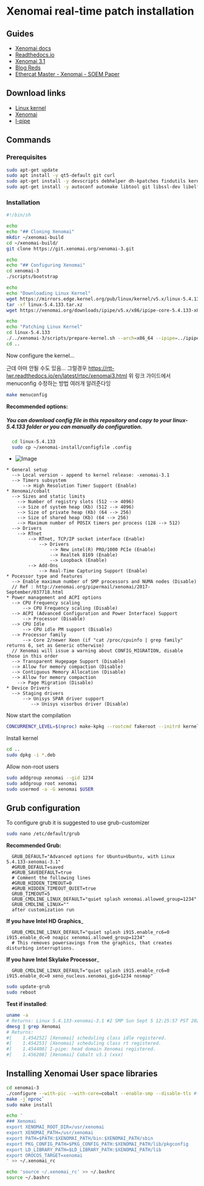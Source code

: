 # Xenomai real-time patch installation

## Guides

- [Xenomai docs](http://xenomai.org/installing-xenomai-3-x/#Installation_steps)
- [Readthedocs.io](http://rtt-lwr.readthedocs.io/en/latest/rtpc/xenomai.html)
- [Xenomai 3.1](http://rtt-lwr.readthedocs.io/en/latest/rtpc/xenomai3.html)
- [Blog Reds](https://blog.reds.ch/?p=1308)
- [Ethercat Master - Xenomai - SOEM Paper](https://www.koreascience.or.kr/article/JAKO202121137920799.pdf)


## Download links
- [Linux kernel](https://www.kernel.org/pub/linux/kernel/v5.x/)
- [Xenomai](  http://git.xenomai.org/xenomai-3.git)
- [I-pipe](https://xenomai.org/downloads/ipipe/v5.x/x86/)


## Commands

### Prerequisites

```sh
sudo apt-get update
sudo apt install -y qt5-default git curl
sudo apt-get install -y devscripts debhelper dh-kpatches findutils kernel-package libncurses-dev fakeroot zlib1g-dev autotools-dev 
sudo apt-get install -y autoconf automake libtool git libssl-dev libelf-dev libncurses5-dev bison flex

```


### Installation

```sh
#!/bin/sh

echo
echo "## Cloning Xenomai"
mkdir ~/xenomai-build
cd ~/xenomai-build/
git clone https://git.xenomai.org/xenomai-3.git

echo
echo "## Configuring Xenomai"
cd xenomai-3
./scripts/bootstrap

echo
echo "Downloading Linux Kernel"
wget https://mirrors.edge.kernel.org/pub/linux/kernel/v5.x/linux-5.4.133.tar.xz
tar -xf linux-5.4.133.tar.xz
wget https://xenomai.org/downloads/ipipe/v5.x/x86/ipipe-core-5.4.133-x86-6.patch

echo
echo "Patching Linux Kernel"
cd linux-5.4.133
./../xenomai-3/scripts/prepare-kernel.sh --arch=x86_64 --ipipe=../ipipe-core-5.4.133-x86-6.patch
cd ..


```

Now configure the kernel...

근데 아마 안될 수도 있음... 그럴경우
https://rtt-lwr.readthedocs.io/en/latest/rtpc/xenomai3.html
위 링크 가이드에서 menuconfig 수정하는 방법 여러개 알려준다잉

```sh
make menuconfig
```

__Recommended options:__
##### You can download config file in this repository and copy to your linux-5.4.133 folder or you can manually do configuration.
```sh
  cd linux-5.4.133 
  sudo cp ~/xenomai-install/configfile .config
```


- ![Image](https://github.com/veysiadn/xenomai-install/blob/master/XenomaiKernelConfig.png)

```
* General setup
  --> Local version - append to kernel release: -xenomai-3.1
  --> Timers subsystem
      --> High Resolution Timer Support (Enable)
* Xenomai/cobalt
  --> Sizes and static limits
    --> Number of registry slots (512 --> 4096)
    --> Size of system heap (Kb) (512 --> 4096)
    --> Size of private heap (Kb) (64 --> 256)
    --> Size of shared heap (Kb) (64 --> 256)
    --> Maximum number of POSIX timers per process (128 --> 512)
  --> Drivers
    --> RTnet
        --> RTnet, TCP/IP socket interface (Enable)
            --> Drivers
                --> New intel(R) PRO/1000 PCIe (Enable)
                --> Realtek 8169 (Enable)
                --> Loopback (Enable)
        --> Add-Ons
            --> Real-Time Capturing Support (Enable)
* Pocessor type and features
  --> Enable maximum number of SMP processors and NUMA nodes (Disable)
  // Ref : http://xenomai.org/pipermail/xenomai/2017-September/037718.html
* Power management and ACPI options
  --> CPU Frequency scaling
      --> CPU Frequency scaling (Disable)
  --> ACPI (Advanced Configuration and Power Interface) Support
      --> Processor (Disable)
  --> CPU Idle
      --> CPU idle PM support (Disable)
  --> Processor family
      --> Core 2/newer Xeon (if "cat /proc/cpuinfo | grep family" returns 6, set as Generic otherwise)
  // Xenomai will issue a warning about CONFIG_MIGRATION, disable those in this order
  --> Transparent Hugepage Support (Disable)
  --> Allow for memory compaction (Disable)
  --> Contiguous Memory Allocation (Disable)
  --> Allow for memory compaction
    --> Page Migration (Disable)
* Device Drivers
  --> Staging drivers
      --> Unisys SPAR driver support
         --> Unisys visorbus driver (Disable)
```


Now start the compilation
```sh
CONCURRENCY_LEVEL=$(nproc) make-kpkg --rootcmd fakeroot --initrd kernel_image kernel_headers
```

Install kernel
```sh
cd ..
sudo dpkg -i *.deb 

```

Allow non-root users

```sh
sudo addgroup xenomai --gid 1234
sudo addgroup root xenomai
sudo usermod -a -G xenomai $USER

```

## Grub configuration

To configure grub it is suggested to use grub-customizer

```sh
sudo nano /etc/default/grub
```
__Recommended Grub:__

```
  GRUB_DEFAULT="Advanced options for Ubuntu>Ubuntu, with Linux 5.4.133-xenomai-3.1"
  #GRUB_DEFAULT=saved
  #GRUB_SAVEDEFAULT=true
  # Comment the following lines
  #GRUB_HIDDEN_TIMEOUT=0
  #GRUB_HIDDEN_TIMEOUT_QUIET=true
  GRUB_TIMEOUT=5
  GRUB_CMDLINE_LINUX_DEFAULT="quiet splash xenomai.allowed_group=1234"
  GRUB_CMDLINE_LINUX=""
  after customization run
```
__If you have Intel HD Graphics___
```
  GRUB_CMDLINE_LINUX_DEFAULT="quiet splash i915.enable_rc6=0 i915.enable_dc=0 noapic xenomai.allowed_group=1234"
  # This removes powersavings from the graphics, that creates disturbing interruptions.
```
__If you have Intel Skylake Processor___
```
  GRUB_CMDLINE_LINUX_DEFAULT="quiet splash i915.enable_rc6=0 i915.enable_dc=0 xeno_nucleus.xenomai_gid=1234 nosmap"

```
```sh
sudo update-grub
sudo reboot
```

__Test if installed__:
```sh
uname -a
# Returns: Linux 5.4.133-xenomai-3.1 #2 SMP Sun Sept 5 12:25:57 PST 2021 x86_64 x86_64 x86_64 GNU/Linux
dmesg | grep Xenomai
# Returns:
#[    1.454252] [Xenomai] scheduling class idle registered.
#[    1.454253] [Xenomai] scheduling class rt registered.
#[    1.454400] I-pipe: head domain Xenomai registered.
#[    1.456208] [Xenomai] Cobalt v3.1 (xxx)

```

## Installing Xenomai User space libraries

```sh
cd xenomai-3
./configure --with-pic --with-core=cobalt --enable-smp --disable-tls #--disable-clock-monotonic-raw
make -j`nproc`
sudo make install
```

```sh
echo '
### Xenomai
export XENOMAI_ROOT_DIR=/usr/xenomai
export XENOMAI_PATH=/usr/xenomai
export PATH=$PATH:$XENOMAI_PATH/bin:$XENOMAI_PATH/sbin
export PKG_CONFIG_PATH=$PKG_CONFIG_PATH:$XENOMAI_PATH/lib/pkgconfig
export LD_LIBRARY_PATH=$LD_LIBRARY_PATH:$XENOMAI_PATH/lib
export OROCOS_TARGET=xenomai
' >> ~/.xenomai_rc

echo 'source ~/.xenomai_rc' >> ~/.bashrc
source ~/.bashrc
```
